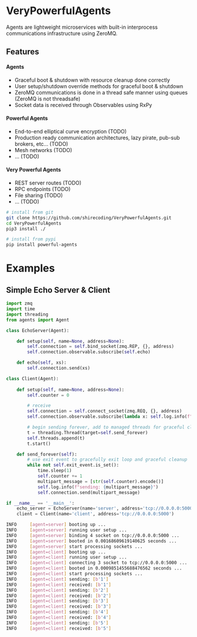 # VeryPowerfulAgents

Agents are lightweight microservices with built-in interprocess communications infrastructure using ZeroMQ.

## Features

#### Agents

- Graceful boot & shutdown with resource cleanup done correctly
- User setup/shutdown override methods for graceful boot & shutdown
- ZeroMQ communications is done in a thread safe manner using queues (ZeroMQ is not threadsafe)
- Socket data is received through Observables using RxPy

#### Powerful Agents

- End-to-end elliptical curve encryption (TODO)
- Production ready communication architectures, lazy pirate, pub-sub brokers, etc... (TODO)
- Mesh networks (TODO)
- ... (TODO)

#### Very Powerful Agents

- REST server routes (TODO)
- RPC endpoints (TODO)
- File sharing (TODO)
- ... (TODO)

```bash
# install from git
git clone https://github.com/shirecoding/VeryPowerfulAgents.git
cd VeryPowerfulAgents
pip3 install ./

# install from pypi
pip install powerful-agents
```

# Examples

## Simple Echo Server & Client
```python
import zmq
import time
import threading
from agents import Agent

class EchoServer(Agent):

    def setup(self, name=None, address=None):
        self.connection = self.bind_socket(zmq.REP, {}, address)
        self.connection.observable.subscribe(self.echo)

    def echo(self, xs):
        self.connection.send(xs)

class Client(Agent):
    
    def setup(self, name=None, address=None):
        self.counter = 0

        # receive
        self.connection = self.connect_socket(zmq.REQ, {}, address)
        self.connection.observable.subscribe(lambda x: self.log.info(f"received: {x}"))

        # begin sending forever, add to managed threads for graceful cleanup
        t = threading.Thread(target=self.send_forever)
        self.threads.append(t)
        t.start()

    def send_forever(self):
        # use exit event to gracefully exit loop and graceful cleanup
        while not self.exit_event.is_set(): 
            time.sleep(1)
            self.counter += 1
            multipart_message = [str(self.counter).encode()]
            self.log.info(f"sending: {multipart_message}")
            self.connection.send(multipart_message)

if __name__ == '__main__':
    echo_server = EchoServer(name='server', address='tcp://0.0.0.0:5000')
    client = Client(name='client', address='tcp://0.0.0.0:5000')
```

```bash
INFO     [agent=server] booting up ...
INFO     [agent=server] running user setup ...
INFO     [agent=server] binding 4 socket on tcp://0.0.0.0:5000 ...
INFO     [agent=server] booted in 0.00168609619140625 seconds ...
INFO     [agent=server] start processing sockets ...
INFO     [agent=client] booting up ...
INFO     [agent=client] running user setup ...
INFO     [agent=client] connecting 3 socket to tcp://0.0.0.0:5000 ...
INFO     [agent=client] booted in 0.0009851455688476562 seconds ...
INFO     [agent=client] start processing sockets ...
INFO     [agent=client] sending: [b'1']
INFO     [agent=client] received: [b'1']
INFO     [agent=client] sending: [b'2']
INFO     [agent=client] received: [b'2']
INFO     [agent=client] sending: [b'3']
INFO     [agent=client] received: [b'3']
INFO     [agent=client] sending: [b'4']
INFO     [agent=client] received: [b'4']
INFO     [agent=client] sending: [b'5']
INFO     [agent=client] received: [b'5']
```